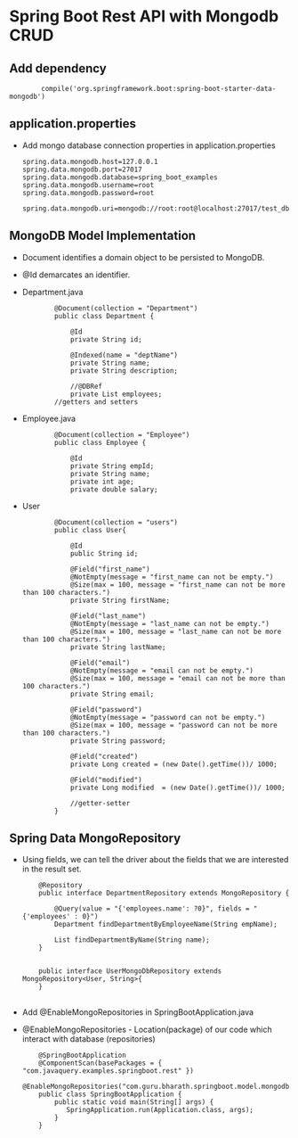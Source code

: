 #	Spring Boot Rest API with Mongodb CRUD


## Add dependency 

		
			compile('org.springframework.boot:spring-boot-starter-data-mongodb')
			
			
##	application.properties

-	Add mongo database connection properties in application.properties

		spring.data.mongodb.host=127.0.0.1
		spring.data.mongodb.port=27017
		spring.data.mongodb.database=spring_boot_examples
		spring.data.mongodb.username=root
		spring.data.mongodb.password=root
		
		spring.data.mongodb.uri=mongodb://root:root@localhost:27017/test_db


##	MongoDB Model Implementation
	
-	Document identifies a domain object to be persisted to MongoDB.
-	@Id demarcates an identifier.

-	Department.java


				@Document(collection = "Department")
				public class Department {

					@Id
					private String id;

					@Indexed(name = "deptName")
					private String name;
					private String description;

					//@DBRef
					private List employees;
				//getters and setters
				
				
-	Employee.java
				
				@Document(collection = "Employee")
				public class Employee {

					@Id
					private String empId;
					private String name;
					private int age;
					private double salary;
					
					
					
-	User

				@Document(collection = "users")
				public class User{

					@Id
					public String id;

					@Field("first_name")
					@NotEmpty(message = "first_name can not be empty.")
					@Size(max = 100, message = "first_name can not be more than 100 characters.")
					private String firstName;
				 
					@Field("last_name")
					@NotEmpty(message = "last_name can not be empty.")
					@Size(max = 100, message = "last_name can not be more than 100 characters.")
					private String lastName;
				 
					@Field("email")
					@NotEmpty(message = "email can not be empty.")
					@Size(max = 100, message = "email can not be more than 100 characters.")
					private String email;
				 
					@Field("password")
					@NotEmpty(message = "password can not be empty.")
					@Size(max = 100, message = "password can not be more than 100 characters.")
					private String password;
				 
					@Field("created")
					private Long created = (new Date().getTime())/ 1000;
				 
					@Field("modified")
					private Long modified  = (new Date().getTime())/ 1000;

					//getter-setter
				}



##	Spring Data MongoRepository 

-	Using fields, we can tell the driver about the fields that we are interested in the result set.


					
			@Repository
			public interface DepartmentRepository extends MongoRepository {

				@Query(value = "{'employees.name': ?0}", fields = "{'employees' : 0}")
				Department findDepartmentByEmployeeName(String empName);

				List findDepartmentByName(String name);
			}
			
			
			public interface UserMongoDbRepository extends MongoRepository<User, String>{
			}


##	

-	Add @EnableMongoRepositories in SpringBootApplication.java
-	@EnableMongoRepositories - Location(package) of our code which interact with database (repositories)

			@SpringBootApplication
			@ComponentScan(basePackages = { "com.javaquery.examples.springboot.rest" })
			@EnableMongoRepositories("com.guru.bharath.springboot.model.mongodb.repositories")
			public class SpringBootApplication {
				public static void main(String[] args) {
				   SpringApplication.run(Application.class, args);
				}
			}

			

















